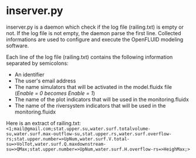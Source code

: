 inserver.py
===============

inserver.py is a daemon which check if the log file (railing.txt) is empty or not.
If the log file is not empty, the daemon parse the first line. 
Collected informations are used to configure and execute the OpenFLUID modeling software.

Each line of the log file (railing.txt) contains the following information separated by semicolons:
- An identifier
- The user's email address
- The name simulators that will be activated in the model.fluidx file (*Enable = 0 becomes Enable = 1*)
- The name of the plot indicators that will be used in the monitoring.fluidx
- The name of the riversystem indicators that will be used in the monitoring.fluidx

Here is an extract of railing.txt:
`<1;mail@gmail.com;stat.upper.su,water.surf.totalvolume-su,water.surf.max-outflow-su,stat.upper.rs,water.surf.overflow-rs;stat.upper.number=>UpNum,water.surf.V.total-su=>VolTot,water.surf.Q.maxdownstream-su=>QMax;stat.upper.number=>UpNum,water.surf.H.overflow-rs=>HeighMax;>`
